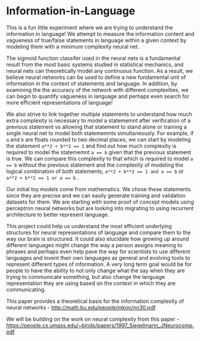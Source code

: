 # Information-in-Language
This is a fun little experiment where we are trying to understand the information in language! We attempt to measure the information content and vagueness of true/false statements in language within a given context by modeling them with a minimum complexity neural net.

The sigmoid function classifer used in the neural nets is a fundamental result from the most basic systems studied in statistical mechanics, and neural nets can theoretically model any continuous function. As a result, we believe neural networks can be used to define a new fundamental unit of information in the context of statements and language. In addition, by examining the the accuracy of the network with different complexities, we can begin to quantify vagueness in language and perhaps even search for more efficient representations of language!

We also strive to link together multiple statements to understand how much extra complexity is necessary to model a statememnt after verification of a previous statement vs allowing that statement to stand alone or training a single neural net to model both statememnts simultaneously. For example, if `a` and `b` are floats rounded to two decimal places, we can start by modeling the statement `a**2 + b**2 == 1` and find out how much complexity is required to model the statememnt `a == b` given that the previous statement is true. We can compare this complexity to that which is required to model `a == b` without the previous statement and the complexity of modeling the logical combination of both statements, `a**2 + b**2 == 1 and a == b` or `a**2 + b**2 == 1 or a == b` . 

Our initial toy models come from mathematics. We chose these statements since they are precise and we can easily generate training and validation datasets for them. We are starting with some proof of concept models using perceptron neural networks but are looking into migrating to using recurrent architecture to better represent language.

This project could help us understand the most efficient underlying structures for neural representations of language and compare them to the way our brain is structured. It could also elucidate how growing up around different languages might change the way a person assigns meaning to phrases and perhaps even help pave the way for scientists to use different languages and invent their own languages as general and evolving tools to represent different types of information. A very long term goal would be for people to have the ability to not only change what the say when they are trying to communicate something, but also change the language representation they are using based on the context in which they are communicating.  

This paper provides a theoretical basis for the information complexity of neural networks - http://math.bu.edu/people/mkon/nn30.pdf

We will be building on the work on neural complexity from this paper - https://people.cs.umass.edu/~binds/papers/1997_Siegelmann_JNeurocomp.pdf
